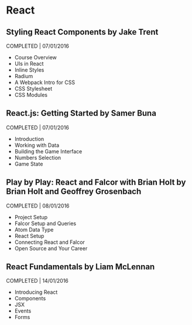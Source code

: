 # React

## Styling React Components by Jake Trent
COMPLETED | 07/01/2016

- Course Overview
- UIs in React
- Inline Styles
- Radium
- A Webpack Intro for CSS
- CSS Stylesheet
- CSS Modules

## React.js: Getting Started by Samer Buna
COMPLETED | 07/01/2016

- Introduction
- Working with Data
- Building the Game Interface
- Numbers Selection
- Game State

## Play by Play: React and Falcor with Brian Holt by Brian Holt and Geoffrey Grosenbach
COMPLETED | 08/01/2016

- Project Setup
- Falcor Setup and Queries
- Atom Data Type
- React Setup
- Connecting React and Falcor
- Open Source and Your Career

## React Fundamentals by Liam McLennan
COMPLETED | 14/01/2016

- Introducing React
- Components
- JSX
- Events
- Forms